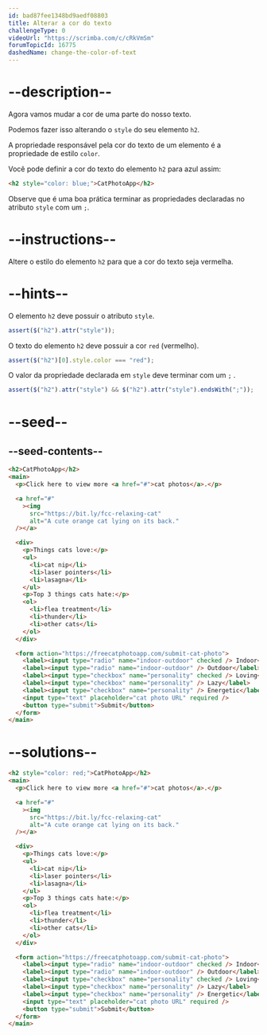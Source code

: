 ```yaml
---
id: bad87fee1348bd9aedf08803
title: Alterar a cor do texto
challengeType: 0
videoUrl: "https://scrimba.com/c/cRkVmSm"
forumTopicId: 16775
dashedName: change-the-color-of-text
---
```


# --description--

Agora vamos mudar a cor de uma parte do nosso texto.

Podemos fazer isso alterando o `style` do seu elemento `h2`.

A propriedade responsável pela cor do texto de um elemento é a propriedade de estilo `color`.

Você pode definir a cor do texto do elemento `h2` para azul assim:

```html
<h2 style="color: blue;">CatPhotoApp</h2>
```

Observe que é uma boa prática terminar as propriedades declaradas no atributo `style` com um `;`.

# --instructions--

Altere o estilo do elemento `h2` para que a cor do texto seja vermelha.

# --hints--

O elemento `h2` deve possuir o atributo `style`.

```js
assert($("h2").attr("style"));
```

O texto do elemento `h2` deve possuir a cor `red` (vermelho).

```js
assert($("h2")[0].style.color === "red");
```

O valor da propriedade declarada em `style` deve terminar com um `;` .

```js
assert($("h2").attr("style") && $("h2").attr("style").endsWith(";"));
```

# --seed--

## --seed-contents--

```html
<h2>CatPhotoApp</h2>
<main>
  <p>Click here to view more <a href="#">cat photos</a>.</p>

  <a href="#"
    ><img
      src="https://bit.ly/fcc-relaxing-cat"
      alt="A cute orange cat lying on its back."
  /></a>

  <div>
    <p>Things cats love:</p>
    <ul>
      <li>cat nip</li>
      <li>laser pointers</li>
      <li>lasagna</li>
    </ul>
    <p>Top 3 things cats hate:</p>
    <ol>
      <li>flea treatment</li>
      <li>thunder</li>
      <li>other cats</li>
    </ol>
  </div>

  <form action="https://freecatphotoapp.com/submit-cat-photo">
    <label><input type="radio" name="indoor-outdoor" checked /> Indoor</label>
    <label><input type="radio" name="indoor-outdoor" /> Outdoor</label><br />
    <label><input type="checkbox" name="personality" checked /> Loving</label>
    <label><input type="checkbox" name="personality" /> Lazy</label>
    <label><input type="checkbox" name="personality" /> Energetic</label><br />
    <input type="text" placeholder="cat photo URL" required />
    <button type="submit">Submit</button>
  </form>
</main>
```

# --solutions--

```html
<h2 style="color: red;">CatPhotoApp</h2>
<main>
  <p>Click here to view more <a href="#">cat photos</a>.</p>

  <a href="#"
    ><img
      src="https://bit.ly/fcc-relaxing-cat"
      alt="A cute orange cat lying on its back."
  /></a>

  <div>
    <p>Things cats love:</p>
    <ul>
      <li>cat nip</li>
      <li>laser pointers</li>
      <li>lasagna</li>
    </ul>
    <p>Top 3 things cats hate:</p>
    <ol>
      <li>flea treatment</li>
      <li>thunder</li>
      <li>other cats</li>
    </ol>
  </div>

  <form action="https://freecatphotoapp.com/submit-cat-photo">
    <label><input type="radio" name="indoor-outdoor" checked /> Indoor</label>
    <label><input type="radio" name="indoor-outdoor" /> Outdoor</label><br />
    <label><input type="checkbox" name="personality" checked /> Loving</label>
    <label><input type="checkbox" name="personality" /> Lazy</label>
    <label><input type="checkbox" name="personality" /> Energetic</label><br />
    <input type="text" placeholder="cat photo URL" required />
    <button type="submit">Submit</button>
  </form>
</main>
```
